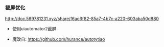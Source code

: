 





### 截屏优化

http://doc.569781231.xyz/share/f6ac6f82-85a7-4b7c-a220-603aba50d880



- 使用uiautomator2截屏



* 魔改自: https://github.com/hurance/autotytiao
